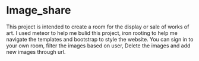 # Image_share
This project is intended to create a room for the display or sale of works of art.
I used meteor to help me bulid this project, iron rooting to help me navigate the templates and
bootstrap to style the website.
You can sign in to your own room, filter the images based on user, Delete the images and add new images through url.

